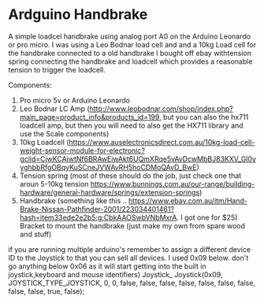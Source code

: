 # Ardguino Handbrake
A simple loadcel handbrake using analog port A0 on the Arduino Leonardo or pro micro. I was using a Leo Bodnar load cell and and a 10kg Load cell for the handbrake connected to a old handbrake I bought off ebay withtension spring connecting the handbrake and loadcell which provides a reasonable tension to trigger the loadcell. 

Components:
1. Pro micro 5v or Arduino Leonardo
2. Leo Bodnar LC Amp (http://www.leobodnar.com/shop/index.php?main_page=product_info&products_id=199, but you can also the hx711 loadcell amp, but then you will need to also get the HX711 library and use the Scale components)
3. 10kg Loadcell (https://www.auselectronicsdirect.com.au/10kg-load-cell-weight-sensor-module-for-electronic?gclid=CjwKCAjwtNf6BRAwEiwAkt6UQmXRqe5vAvDcwMbBJ83KXV_Gl0yyghbbRfgOBqyKuSCneJVWAvRH5hoCDMoQAvD_BwE)
3. Tension spring (most of these should do the job, just check one that aroun 5-10kg tension https://www.bunnings.com.au/our-range/building-hardware/general-hardware/springs/extension-springs)
4. Handbrake (something like this .. https://www.ebay.com.au/itm/Hand-Brake-Nissan-Pathfinder-2001/223034401461?hash=item33ede2e2b5:g:CbkAAOSwbVNbMxrA. I got one for $25)
Bracket to mount the handbrake (just make my own from spare wood and stuff)

if you are running multiple arduino's remember to assign a different device ID to the Joystick to that you can sell all devices.
I used 0x09 below. don't go anything below 0x06 as it will start getting into the built in joystick,keyboard and mouse identifiers)
Joystick_ Joystick(0x09,
                   JOYSTICK_TYPE_JOYSTICK, 0, 0,
                   false, false, false, false, false, false,
                   false, false, false, true, false);
